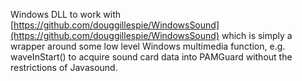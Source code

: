 Windows DLL to work with [https://github.com/douggillespie/WindowsSound](https://github.com/douggillespie/WindowsSound)
which is simply a wrapper around some low level Windows multimedia function, e.g. waveInStart() to acquire sound card 
data into PAMGuard without the restrictions of Javasound. 
